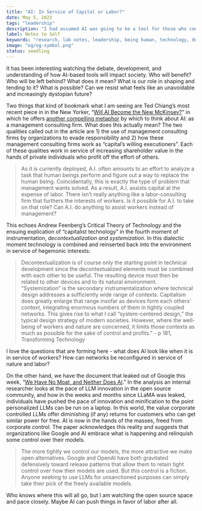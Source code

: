 ```yaml
---
title: "AI: In Service of Capital or Labor?"
date: May 5, 2023
tags: "leadership"
description: "I had assumed AI was going to be a tool for those who control capital, but it might also serve workers."
label: Notes to Self
keywords: "research, lab notes, leadership, being human, technology, design, cosmology, worlding"
image: "og/og-symbol.png"
status: seedling
---
```


It has been interesting watching the debate, development, and understanding of how AI-based tools will impact society. Who will benefit? Who will be left behind? What does it mean? What is our role in shaping and tending to it? What is possible? Can we resist what feels like an unavoidable and increasingly dystopian future?

Two things that kind of bookmark what I am seeing are Ted Chiang’s most recent piece in in the New Yorker, “[Will AI Become the New McKinsey?](https://www.newyorker.com/science/annals-of-artificial-intelligence/will-ai-become-the-new-mckinsey)” in which he offers [another compelling metaphor](https://www.newyorker.com/tech/annals-of-technology/chatgpt-is-a-blurry-jpeg-of-the-web) by which to think about AI: as a management consulting firm. What does this actually mean? The two qualities called out in the article are 1) the use of management consulting firms by organizations to evade responsibility and 2) how these management consulting firms work as “capital’s willing executioners”. Each of these qualities work in service of increasing shareholder value in the hands of private individuals who profit off the effort of others.

> As it is currently deployed, A.I. often amounts to an effort to analyze a task that human beings perform and figure out a way to replace the human being. Coincidentally, this is exactly the type of problem that management wants solved. As a result, A.I. assists capital at the expense of labor. There isn’t really anything like a labor-consulting firm that furthers the interests of workers. Is it possible for A.I. to take on that role? Can A.I. do anything to assist workers instead of management?

This echoes Andrew Feenberg’s Critical Theory of Technology and the ensuing explication of “capitalist technology” in the fourth moment of instrumentation,  _decontextualization and systemization_. In this dialectic moment technology is combined and reinserted back into the environment in service of hegemonic interests:

> Decontextualization is of course only the starting point in technical development since the decontextualized elements must be combined with each other to be useful. The resulting device must then be related to other devices and to its natural environment. “Systemization” is the secondary instrumentalization where technical design addresses a sufficiently wide range of contexts. Capitalism does greatly enlarge that range insofar as devices form each others’ context, integrating enormous numbers of them in tightly coupled networks. This gives rise to what I call “system-centered design,” the typical design strategy of modern societies. However, where the well-being of workers and nature are concerned, it limits those contexts as much as possible for the sake of control and profits.” - p 181, Transforming Technology

I love the questions that are forming here - what does AI look like when it is in service of workers? How can networks be reconfigured in service of nature and labor?

On the other hand, we have the document that leaked out of Google this week, “[We Have No Moat, and Neither Does AI](https://www.semianalysis.com/p/google-we-have-no-moat-and-neither).” In the analysis an internal researcher looks at the pace of LLM innovation in the open source community, and how in the weeks and months since LLaMA was leaked, individuals have pushed the pace of innovation and minification to the point personalized LLMs can be run on a laptop. In this world, the value corporate controlled LLMs offer diminishing (if any) returns for customers who can get similar power for free. AI is now in the hands of the masses, freed from corporate control. The paper acknowledges this reality and suggests that organizations like Google and AI embrace what is happening and relinquish some control over their models.

> The more tightly we control our models, the more attractive we make open alternatives. Google and OpenAI have both gravitated defensively toward release patterns that allow them to retain tight control over how their models are used. But this control is a fiction. Anyone seeking to use LLMs for unsanctioned purposes can simply take their pick of the freely available models.

Who knows where this will all go, but I am watching the open source space and pace closely. Maybe AI can push things in favor of labor after all.
